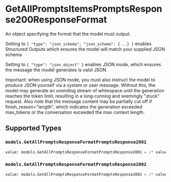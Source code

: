 # GetAllPromptsItemsPromptsResponse200ResponseFormat

An object specifying the format that the model must output. 

 Setting to `{ "type": "json_schema", "json_schema": {...} }` enables Structured Outputs which ensures the model will match your supplied JSON schema 

 Setting to `{ "type": "json_object" }` enables JSON mode, which ensures the message the model generates is valid JSON.

Important: when using JSON mode, you must also instruct the model to produce JSON yourself via a system or user message. Without this, the model may generate an unending stream of whitespace until the generation reaches the token limit, resulting in a long-running and seemingly "stuck" request. Also note that the message content may be partially cut off if finish_reason="length", which indicates the generation exceeded max_tokens or the conversation exceeded the max context length.


## Supported Types

### `models.GetAllPromptsResponseFormatPromptsResponse2001`

```python
value: models.GetAllPromptsResponseFormatPromptsResponse2001 = /* values here */
```

### `models.GetAllPromptsResponseFormatPromptsResponse2002`

```python
value: models.GetAllPromptsResponseFormatPromptsResponse2002 = /* values here */
```


